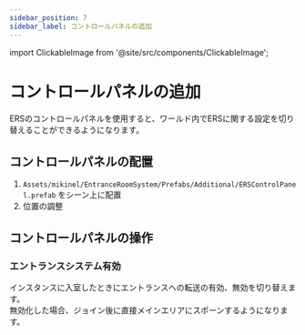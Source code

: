 ```yaml
---
sidebar_position: 7
sidebar_label: コントロールパネルの追加
---
```


import ClickableImage from '@site/src/components/ClickableImage';

# コントロールパネルの追加

ERSのコントロールパネルを使用すると、ワールド内でERSに関する設定を切り替えることができるようになります。

<ClickableImage src="/img/control-panel--hero.png" alt="コントロールパネル概要" />

## コントロールパネルの配置

<ClickableImage src="/img/add-ers-control-panel.png" alt="コントロールパネルの配置" />

1. `Assets/mikinel/EntranceRoomSystem/Prefabs/Additional/ERSControlPanel.prefab` をシーン上に配置
2. 位置の調整

## コントロールパネルの操作

### エントランスシステム有効
インスタンスに入室したときにエントランスへの転送の有効、無効を切り替えます。<br />無効化した場合、ジョイン後に直接メインエリアにスポーンするようになります。


